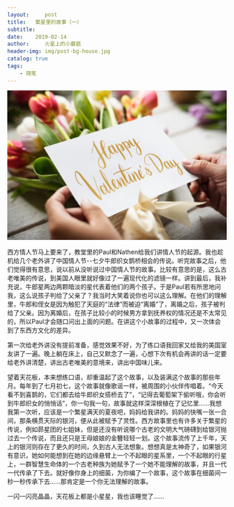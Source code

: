```yaml
---
layout:     post
title:   繁星里的故事（一）
subtitle:   
date:    2019-02-14
author:     火星上的小蘑菇
header-img: img/post-bg-house.jpg
catalog: true
tags:
    - 随笔
---
```


![](https://raw.githubusercontent.com/wuxiaoxiong1990/pic/master/71717971ly1g14yma9nykj20uh0kuwg6.jpg)

西方情人节马上要来了，教堂里的Paul和Nathen给我们讲情人节的起源。我也趁机给几个老外讲了中国情人节--七夕牛郎织女鹊桥相会的传说。听完故事之后，他们觉得很有意思，说以前从没听说过中国情人节的故事。比较有意思的是，这么古老唯美的传说，到美国人眼里就好像过了一遍现代化的滤镜一样。讲到最后，我补充说，牛郎星两边两颗暗淡的星代表着他们的两个孩子。于是Paul若有所思地问我，这么说孩子判给了父亲了？我当时大笑着说你也可以这么理解。在他们的理解里，牛郎和侄女是因为触犯了天庭的“法律”而被迫“离婚”了，离婚之后，孩子被判给了父亲。因为离婚后，在孩子比较小的时候男方拿到抚养权的情况还是不太常见的，所以Paul才会随口问出上面的问题。在讲这个小故事的过程中，又一次体会到了东西方文化的差异。

第一次给老外讲没有提前准备，感觉效果不好，为了练口语我回家又给我的美国室友讲了一遍。晚上躺在床上，自己又默念了一遍，心想下次有机会再讲的话一定要给老外讲清楚，讲出古老唯美的意境来，讲出中国味儿来。

望着天花板，本来想练口语，却重温起了这个故事，以及装满这个故事的那些年月。每年到了七月初七，这个故事就像歌谣一样，被周围的小伙伴传唱着。“今天看不到喜鹊的，它们都去给牛郎织女搭桥去了”，“记得去葡萄架下偷听哦，你会听到牛郎织女的悄悄话”，你一句我一句，故事就这样深深根植在了记忆里......我想我第一次听，应该是一个繁星满天的夏夜吧，妈妈给我讲的。妈妈的快嘴一张一合间，那条横贯天际的银河，便从此被赋予了灵性。西方故事里也有许多关于繁星的传说，例如昴星团的七姐妹，但是还没有听说哪个古老的文明大气磅礴到给银河抛过去一个传说，而且还只是王母娘娘的金簪轻轻一划。这个故事流传了上千年，天上的银河则存在了更久的时间，久到古人无法想象。想想真是太神奇了，如果银河有意识，她如何能想到在她的边缘悬臂上一个不起眼的星系里，一个不起眼的行星上，一群智慧生命体的一个古老种族为她赋予了一个她不能理解的故事，并且一代一代传承了下去。就好像你身上的细菌，为你编了一个故事，这个故事在细菌间一秒一秒传承下去......那肯定是一个你无法理解的故事。

一闪一闪亮晶晶，天花板上都是小星星，我也该睡觉了......